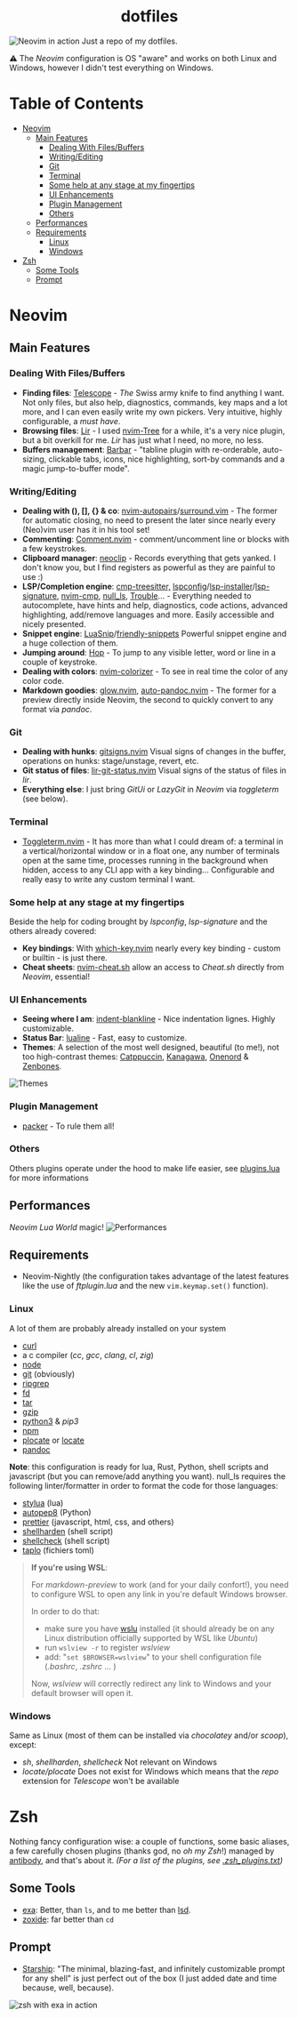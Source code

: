 <h1 style="text-align: center;">dotfiles</h1>

![Neovim in action](./imgs/title.png?raw=true)
Just a repo of my dotfiles.

:warning: The _Neovim_ configuration is OS "aware" and works on both Linux and Windows, however I didn't test everything on Windows.

# Table of Contents

- [Neovim](#neovim)
  - [Main Features](#main-features)
    - [Dealing With Files/Buffers](#dealing-with-filesbuffers)
    - [Writing/Editing](#writingediting)
    - [Git](#git)
    - [Terminal](#terminal)
    - [Some help at any stage at my fingertips](#some-help-at-any-stage-at-my-fingertips)
    - [UI Enhancements](#ui-enhancements)
    - [Plugin Management](#plugin-management)
    - [Others](#others)
  - [Performances](#performances)
  - [Requirements](#requirements)
    - [Linux](#linux)
    - [Windows](#windows)
- [Zsh](#zsh)
  - [Some Tools](#some-tools)
  - [Prompt](#prompt)

# Neovim

## Main Features

### Dealing With Files/Buffers

- **Finding files**: [Telescope](https://github.com/nvim-telescope/telescope.nvim) - _The_ Swiss army knife to find anything I want. Not only files, but also help, diagnostics, commands, key maps and a lot more, and I can even easily write my own pickers. Very intuitive, highly configurable, a _must have_.
- **Browsing files**: [Lir](https://github.com/tamago324/lir.nvim) - I used [nvim-Tree](https://github.com/kyazdani42/nvim-tree.lua) for a while, it's a very nice plugin, but a bit overkill for me. _Lir_ has just what I need, no more, no less.
- **Buffers management**: [Barbar](https://github.com/romgrk/barbar.nvim) - "tabline plugin with re-orderable, auto-sizing, clickable tabs, icons, nice highlighting, sort-by commands and a magic jump-to-buffer mode".

### Writing/Editing

- **Dealing with (), [], {} & co**: [nvim-autopairs](https://github.com/windwp/nvim-autopairs)/[surround.vim](https://github.com/tpope/vim-surround) - The former for automatic closing, no need to present the later since nearly every (Neo)vim user has it in his tool set!
- **Commenting**: [Comment.nvim](https://github.com/numToStr/Comment.nvim) - comment/uncomment line or blocks with a few keystrokes.
- **Clipboard manager**: [neoclip](https://github.com/AckslD/nvim-neoclip.lua) - Records everything that gets yanked. I don't know you, but I find registers as powerful as they are painful to use :)
- **LSP/Completion engine**: [cmp-treesitter,](https://github.com/ray-x/cmp-treesitter) [lspconfig](https://github.com/neovim/nvim-lspconfig)/[lsp-installer](https://github.com/williamboman/nvim-lsp-installer/)/[lsp-signature](https://github.com/ray-x/lsp_signature.nvim), [nvim-cmp](https://github.com/hrsh7th/nvim-cmp), [null_ls](https://github.com/jose-elias-alvarez/null-ls.nvim), [Trouble](https://github.com/folke/trouble.nvim)... - Everything needed to autocomplete, have hints and help, diagnostics, code actions, advanced highlighting, add/remove languages and more. Easily accessible and nicely presented.
- **Snippet engine**: [LuaSnip](https://github.com/L3MON4D3/LuaSnip)/[friendly-snippets](https://github.com/rafamadriz/friendly-snippets) Powerful snippet engine and a huge collection of them.
- **Jumping around**: [Hop](https://github.com/phaazon/hop.nvim) - To jump to any visible letter, word or line in a couple of keystroke.
- **Dealing with colors**: [nvim-colorizer](https://github.com/norcalli/nvim-colorizer.lua) - To see in real time the color of any color code.
- **Markdown goodies**: [glow.nvim](https://github.com/ellisonleao/glow.nvim), [auto-pandoc.nvim](https://github.com/jghauser/auto-pandoc.nvim) - The former for a preview directly inside Neovim, the second to quickly convert to any format via _pandoc_.

### Git

- **Dealing with hunks**: [gitsigns.nvim](https://github.com/lewis6991/gitsigns.nvim) Visual signs of changes in the buffer, operations on hunks: stage/unstage, revert, etc.
- **Git status of files**: [lir-git-status.nvim](https://github.com/tamago324/lir-git-status.nvim) Visual signs of the status of files in _lir_.
- **Everything else**: I just bring _GitUi_ or _LazyGit_ in _Neovim_ via _toggleterm_ (see below).

### Terminal

- [Toggleterm.nvim](https://github.com/akinsho/toggleterm.nvim) - It has more than what I could dream of: a terminal in a vertical/horizontal window or in a float one, any number of terminals open at the same time, processes running in the background when hidden, access to any CLI app with a key binding... Configurable and really easy to write any custom terminal I want.

### Some help at any stage at my fingertips

Beside the help for coding brought by _lspconfig_, _lsp-signature_ and the others already covered:

- **Key bindings**: With [which-key.nvim](https://github.com/folke/which-key.nvim) nearly every key binding - custom or builtin - is just there.
- **Cheat sheets**: [nvim-cheat.sh](https://github.com/RishabhRD/nvim-cheat.sh) allow an access to _Cheat.sh_ directly from _Neovim_, essential!

### UI Enhancements

- **Seeing where I am**: [indent-blankline](https://github.com/lukas-reineke/indent-blankline.nvim) - Nice indentation lignes. Highly customizable.
- **Status Bar**: [lualine](https://github.com/nvim-lualine/lualine.nvim) - Fast, easy to customize.
- **Themes**: A selection of the most well designed, beautiful (to me!), not too high-contrast themes: [Catppuccin](https://github.com/catppuccin/catppuccin), [Kanagawa](https://github.com/rebelot/kanagawa.nvim), [Onenord](https://github.com/rmehri01/onenord.nvim) & [Zenbones](https://github.com/mcchrish/zenbones.nvim).

![Themes](./imgs/themes.png?raw=true)

### Plugin Management

- [packer](https://github.com/wbthomason/packer.nvim) - To rule them all!

### Others

Others plugins operate under the hood to make life easier, see [plugins.lua](./neovim/.config/nvim/lua/plugins.lua) for more informations

## Performances

_Neovim Lua World_ magic!
![Performances](./imgs/performances.png?raw=true)

## Requirements

- Neovim-Nightly (the configuration takes advantage of the latest features like the use of _ftplugin.lua_ and the new `vim.keymap.set()` function).

### Linux

A lot of them are probably already installed on your system

- [curl](https://github.com/curl/curl)
- a c compiler (_cc_, _gcc_, _clang_, _cl_, _zig_)
- [node](https://nodejs.org/en/)
- [git](https://git-scm.com/) (obviously)
- [ripgrep](https://github.com/BurntSushi/ripgrep)
- [fd](https://github.com/sharkdp/fd)
- [tar](https://www.gnu.org/software/tar/)
- [gzip](https://www.gnu.org/software/gzip/)
- [python3](https://www.python.org/) & _pip3_
- [npm](https://www.npmjs.com/)
- [plocate](https://plocate.sesse.net/) or [locate](https://www.gnu.org/software/findutils/)
- [pandoc](https://pandoc.org/)

**Note**: this configuration is ready for lua, Rust, Python, shell scripts and javascript (but you can remove/add anything you want).
null_ls requires the following linter/formatter in order to format the code for those languages:

- [stylua](https://github.com/johnnymorganz/stylua) (lua)
- [autopep8](https://pypi.org/project/autopep8/) (Python)
- [prettier](https://github.com/prettier/prettier) (javascript, html, css, and others)
- [shellharden](https://github.com/anordal/shellharden) (shell script)
- [shellcheck](https://www.shellcheck.net/) (shell script)
- [taplo](https://taplo.tamasfe.dev/) (fichiers toml)

> **If you're using WSL**:
>
> For _markdown-preview_ to work (and for your daily confort!), you need to configure WSL to open any link in you're default Windows browser.
>
> In order to do that:
>
> - make sure you have [wslu](https://github.com/wslutilities/wslu) installed (it should already be on any Linux distribution officially supported by WSL like _Ubuntu_)
> - run `wslview -r` to register _wslview_
> - add: "`set $BROWSER=wslview`" to your shell configuration file (_.bashrc_, _.zshrc_ ... )
>
> Now, _wslview_ will correctly redirect any link to Windows and your default browser will open it.

### Windows

Same as Linux (most of them can be installed via _chocolatey_ and/or _scoop_), except:

- _sh_, _shellharden_, _shellcheck_ Not relevant on Windows
- _locate/plocate_ Does not exist for Windows which means that the _repo_ extension for _Telescope_ won't be available

# Zsh

Nothing fancy configuration wise: a couple of functions, some basic aliases, a few carefully chosen plugins (thanks god, no _oh my Zsh_!) managed by [antibody](https://getantibody.github.io/), and that's about it. _(For a list of the plugins, see [.zsh_plugins.txt](./zsh/.zsh_plugins.txt))_

## Some Tools

- [exa](https://github.com/ogham/exa): Better, than `ls`, and to me better than [lsd](https://github.com/Peltoche/lsd).
- [zoxide](https://github.com/ajeetdsouza/zoxide): far better than `cd`

## Prompt

- [Starship](https://github.com/starship/starship): "The minimal, blazing-fast, and infinitely customizable prompt for any shell" is just perfect out of the box (I just added date and time because, well, because).

![zsh with exa in action](./imgs/zsh.png?raw=true)
